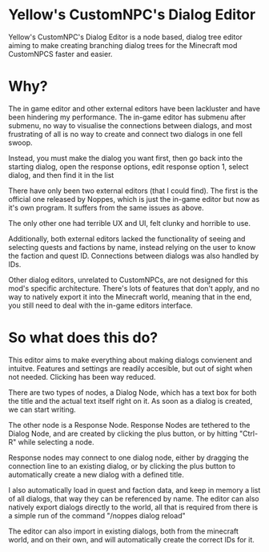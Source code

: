 Yellow's CustomNPC's Dialog Editor
===================================
Yellow's CustomNPC's Dialog Editor is a node based, dialog tree editor aiming to make creating branching dialog trees for the Minecraft mod CustomNPCS faster and easier.

Why?
============

The in game editor and other external editors have been lackluster and have been hindering my performance. The in-game editor has submenu after submenu, no way to
visualise the connections between dialogs, and most frustrating of all is no way to create and connect two dialogs in one fell swoop.

Instead, you must make the dialog you want first, then go back into the starting dialog, open the response options, edit response option 1, select dialog, and then find it in the list

There have only been two external editors (that I could find). The first is the official one released by Noppes, which is just the in-game editor but now as it's own program. It
suffers from the same issues as above.

The only other one had terrible UX and UI, felt clunky and horrible to use.

Additionally, both external editors lacked the functionality of seeing and selecting quests and factions by name, instead relying on the user to know the faction and quest ID.
Connections between dialogs was also handled by IDs.

Other dialog editors, unrelated to CustomNPCs, are not designed for this mod's specific architecture. There's lots of features that don't apply, and no way to natively export
it into the Minecraft world, meaning that in the end, you still need to deal with the in-game editors interface.

So what does this do?
========

This editor aims to make everything about making dialogs convienent and intuitve. Features and settings are readily accesible, but out of sight when not needed. Clicking has
been way reduced.

There are two types of nodes, a Dialog Node, which has a text box for both the title and the actual text itself right on it. As soon as a dialog is created, we can start writing.

The other node is a Response Node. Response Nodes are tethered to the Dialog Node, and are created by clicking the plus button, or by hitting "Ctrl-R" while selecting a node.

Response nodes may connect to one dialog node, either by dragging the connection line to an existing dialog, or by clicking the plus button to automatically create a new dialog
with a defined title.


I also automatically load in quest and faction data, and keep in memory a list of all dialogs, that way they can be referenced by name. The editor can also natively export dialogs directly to the world, all that is required from there is a simple run of the command "/noppes dialog reload"

The editor can also import in existing dialogs, both from the minecraft world, and on their own, and will automatically create the correct IDs for it.
